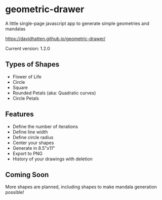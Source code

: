 # geometric-drawer
A little single-page javascript app to generate simple geometries and mandalas

https://davidhatten.github.io/geometric-drawer/

Current version: 1.2.0

## Types of Shapes
* Flower of Life
* Circle
* Square
* Rounded Petals (aka: Quadratic curves)
* Circle Petals

## Features
* Define the number of iterations
* Define line width
* Define circle radius
* Center your shapes
* Generate in 8.5"x11"
* Export to PNG
* History of your drawings with deletion

## Coming Soon
More shapes are planned, including shapes to make mandala generation possible!
